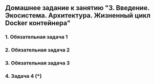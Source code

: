 ## Домашнее задание к занятию "3. Введение. Экосистема. Архитектура. Жизненный цикл Docker контейнера"

### 1. Обязательная задача 1



### 2. Обязательная задача 2


  
### 3.  Обязательная задача 3



### 4.  Задача 4 (*)

  